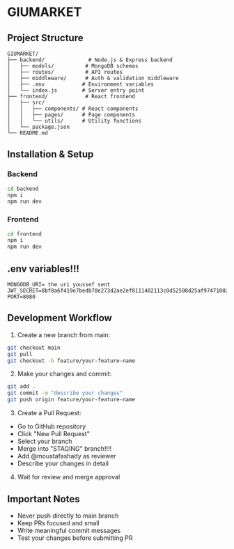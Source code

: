 # GIUMARKET

## Project Structure

```
GIUMARKET/
├── backend/              # Node.js & Express backend
│   ├── models/          # MongoDB schemas
│   ├── routes/          # API routes
│   ├── middleware/      # Auth & validation middleware
│   ├── .env            # Environment variables
│   └── index.js        # Server entry point
├── frontend/            # React frontend
│   ├── src/
│   │   ├── components/ # React components
│   │   ├── pages/      # Page components
│   │   └── utils/      # Utility functions
│   └── package.json
└── README.md
```

## Installation & Setup

### Backend

```bash
cd backend
npm i
npm run dev
```

### Frontend

```bash
cd frontend
npm i
npm run dev
```

## .env variables!!!

```
MONGODB_URI= the uri youssef sent
JWT_SECRET=8bf8a6f419e7bedb70e273d2ae2ef8111402113c0d52598d25af974710024e56493cfc44f2114b36fb15e6de9d03555dfe8262626d3d877c7cd91b4f6973982e
PORT=8080
```

## Development Workflow

1. Create a new branch from main:

```bash
git checkout main
git pull
git checkout -b feature/your-feature-name
```

2. Make your changes and commit:

```bash
git add .
git commit -m "describe your changes"
git push origin feature/your-feature-name
```

3. Create a Pull Request:

- Go to GitHub repository
- Click "New Pull Request"
- Select your branch
- Merge into "STAGING" branch!!!!
- Add @moustafashady as reviewer
- Describe your changes in detail

4. Wait for review and merge approval

## Important Notes

- Never push directly to main branch
- Keep PRs focused and small
- Write meaningful commit messages
- Test your changes before submitting PR
